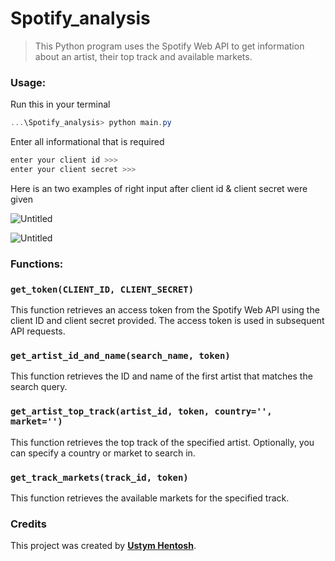 # Spotify_analysis

> This Python program uses the Spotify Web API to get information about an artist, their top track and available markets.
> 

### Usage:

Run this in your terminal

```powershell
...\Spotify_analysis> python main.py
```

Enter all informational that is required

```powershell
enter your client id >>> 
enter your client secret >>> 
```

Here is an two examples of right input after client id & client secret were given

![Untitled](https://github.com/ustymhentosh/Spotify_analysis/blob/develop/photos/EX_1.png)

![Untitled](https://github.com/ustymhentosh/Spotify_analysis/blob/develop/photos/EX_2.png)

### Functions:

### **`get_token(CLIENT_ID, CLIENT_SECRET)`**

This function retrieves an access token from the Spotify Web API using the client ID and client secret provided. The access token is used in subsequent API requests.

### **`get_artist_id_and_name(search_name, token)`**

This function retrieves the ID and name of the first artist that matches the search query.

### **`get_artist_top_track(artist_id, token, country='', market='')`**

This function retrieves the top track of the specified artist. Optionally, you can specify a country or market to search in.

### **`get_track_markets(track_id, token)`**

This function retrieves the available markets for the specified track.

### **Credits**

This project was created by **[Ustym Hentosh](https://github.com/ustymhentosh)**.